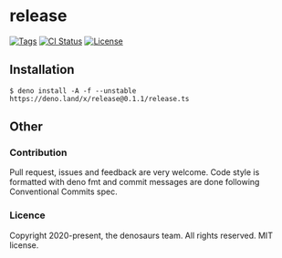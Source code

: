 # release

[![Tags](https://img.shields.io/github/release/denosaurs/release)](https://github.com/denosaurs/release/releases)
[![CI Status](https://img.shields.io/github/workflow/status/denosaurs/release/check)](https://github.com/denosaurs/release/actions)
[![License](https://img.shields.io/github/license/denosaurs/release)](https://github.com/denosaurs/release/blob/master/LICENSE)

## Installation

```
$ deno install -A -f --unstable https://deno.land/x/release@0.1.1/release.ts
```

## Other

### Contribution

Pull request, issues and feedback are very welcome. Code style is formatted with deno fmt and commit messages are done following Conventional Commits spec.

### Licence

Copyright 2020-present, the denosaurs team. All rights reserved. MIT license.
